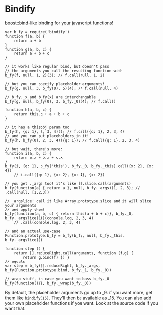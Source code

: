 Bindify
=======

[boost::bind](www.boost.org/doc/libs/release/libs/bind/)-like binding for your javascript functions!

	var b_fy = require('bindify')
	function f(a, b) {
		return a + b
	}
	function g(a, b, c) {
		return a + b + c
	}

	// it works like regular bind, but doesn't pass
	// the arguments you call the resulting function with
	b_fy(f, null, 1, 2)(3); // f.call(null, 1, 2)

	// but you can specify placeholder arguments!
	b_fy(g, null, 3, b_fy(0), 5)(4); // f.call(null, 4)

	// b_fy._x and b_fy(x) are interchangable
	b_fy(g, null, b_fy(0), 3, b_fy._0)(4); // f.call()

	function h(a, b, c) {
		return this.q + a + b + c
	}

	// it has a thisobj param too
	b_fy(h, {q: 1}, 2, 3, 4)(); // f.call({q: 1}, 2, 3, 4)
	// and you can put placeholders in it!
	b_fy(h, b_fy(0), 2, 3, 4)({q: 1}); // f.call({q: 1}, 2, 3, 4)

	// but wait, there's more:
	function i(a, b, c) {
		return a.x + b.x + c.x
	}
	b_fy(i, {q: 1}, b_fy('this'), b_fy._0, b_fy._this).call({x: 2}, {x: 4})
		// i.call({q: 1}, {x: 2}, {x: 4}, {x: 2})
	
	// you get ._args too! it's like [].slice.call(arguments)
	b_fy(function(a) { return a }, null, b_fy._args)(1, 2, 3); // .call(null, [1,2,3])

	// _argslice! call it like Array.prototype.slice and it will slice your arguments
	// and apply them!
	b_fy(function(a, b, c) { return this(a + b + c)}, b_fy._0, b_fy._argslice(1))(console.log, 2, 3, 4)
		// .call(console.log, 2, 3, 4)
	
	// and an actual use-case
	Function.prototype.b_fy = b_fy(b_fy, null, b_fy._this, b_fy._argslice())

	function step () {
		return [].reduceRight.call(arguments, function (f,g) {
			return g.bind(f) }) }
	// equals			
	var step = b_fy([].reduceRight, b_fy._args, b_fy(Function.prototype.bind, b_fy._1, b_fy._0))

	// wrap stuff, in case you want to bass b_fy._0
	b_fy(function(){}, b_fy._wrap(b_fy._0))

By default, the placeholder arguments go up to _9. if you want more, get them like `bindify(15)`. They'll then be available as _15. You can also add your own placeholder functions if you want. Look at the source code if you want that. 
